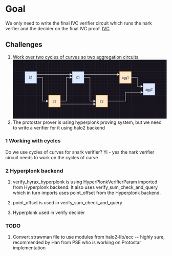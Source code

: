 # Goal
We only need to write the final IVC verifier circuit which runs the nark verfier and the decider on the final IVC proof. [IVC](split_acc.png)

## Challenges 
1. Work over two cycles of curves so two aggregation circuits ![Working with cycles](coc.jpg)
2. The protostar prover is using hyperplonk proving system, but we need to write a verifier for it using halo2 backend

### 1 Working with cycles
Do we use cycles of curves for snark verifier? 
Yi - yes the nark verifier circuit needs to work on the cycles of curve 

### 2 Hyperplonk backend

1. verify_hyrax_hyperplonk is using HyperPlonkVerifierParam imported from Hyperplonk backend. It also uses verify_sum_check_and_query which in turn imports uses point_offset from the Hyperplonk backend.

2. point_offset is used in verify_sum_check_and_query

3. Hyperplonk used in verify decider


### TODO
1. Convert strawman file to use modules from halo2-lib/ecc -- highly sure, recommended by Han from PSE who is working on Protostar implementation